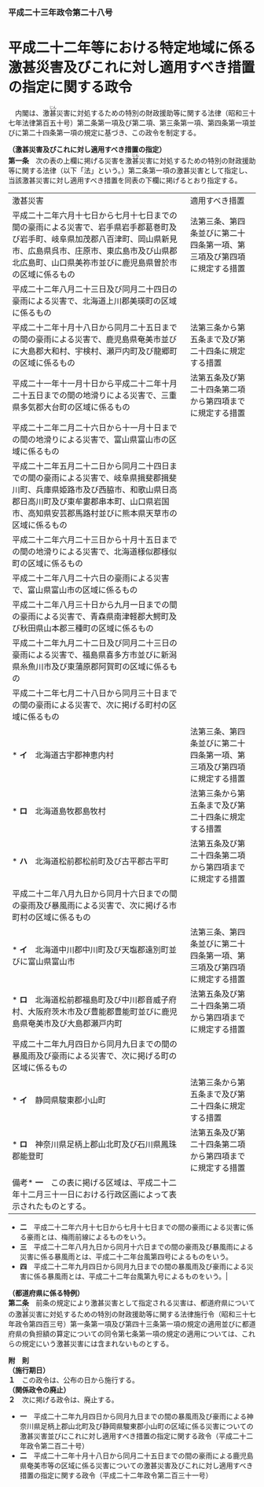 ### 平成二十三年政令第二十八号  
# 平成二十二年等における特定地域に係る激甚災害及びこれに対し適用すべき措置の指定に関する政令  
　内閣は、激<ruby>甚<rt>じん</rt></ruby>災害に対処するための特別の財政援助等に関する法律（昭和三十七年法律第百五十号）第二条第一項及び第二項、第三条第一項、第四条第一項並びに第二十四条第一項の規定に基づき、この政令を制定する。  
  
**（激甚災害及びこれに対し適用すべき措置の指定）**  
**第一条**　次の表の上欄に掲げる災害を激<ruby>甚<rt>じん</rt></ruby>災害に対処するための特別の財政援助等に関する法律（以下「法」という。）第二条第一項の激甚災害として指定し、当該激甚災害に対し適用すべき措置を同表の下欄に掲げるとおり指定する。  

|||  
| --- | --- |  
|激甚災害|適用すべき措置|  
|平成二十二年六月十七日から七月十七日までの間の豪雨による災害で、岩手県岩手郡葛巻町及び岩手町、岐阜県加茂郡八百津町、岡山県新見市、広島県呉市、庄原市、東広島市及び山県郡北広島町、山口県美祢市並びに鹿児島県曽於市の区域に係るもの|法第三条、第四条並びに第二十四条第一項、第三項及び第四項に規定する措置|  
|平成二十二年八月二十三日及び同月二十四日の豪雨による災害で、北海道上川郡美瑛町の区域に係るもの|  
|平成二十二年十月十八日から同月二十五日までの間の豪雨による災害で、鹿児島県奄美市並びに大島郡大和村、宇検村、瀬戸内町及び龍郷町の区域に係るもの|法第三条から第五条まで及び第二十四条に規定する措置|  
|平成二十一年十一月十日から平成二十二年十月二十五日までの間の地滑りによる災害で、三重県多気郡大台町の区域に係るもの|法第五条及び第二十四条第二項から第四項までに規定する措置|  
|平成二十二年二月二十六日から十一月十日までの間の地滑りによる災害で、富山県富山市の区域に係るもの|  
|平成二十二年五月二十二日から同月二十四日までの間の豪雨による災害で、岐阜県揖斐郡揖斐川町、兵庫県姫路市及び西脇市、和歌山県日高郡日高川町及び東牟婁郡串本町、山口県岩国市、高知県安芸郡馬路村並びに熊本県天草市の区域に係るもの|  
|平成二十二年六月二十三日から十月十五日までの間の地滑りによる災害で、北海道様似郡様似町の区域に係るもの|  
|平成二十二年八月二十六日の豪雨による災害で、富山県富山市の区域に係るもの|  
|平成二十二年八月三十日から九月一日までの間の豪雨による災害で、青森県南津軽郡大鰐町及び秋田県山本郡三種町の区域に係るもの|  
|平成二十二年九月二十二日及び同月二十三日の豪雨による災害で、福島県喜多方市並びに新潟県糸魚川市及び東蒲原郡阿賀町の区域に係るもの|  
|平成二十二年七月二十八日から同月三十日までの間の豪雨による災害で、次に掲げる町村の区域に係るもの||  
|* **イ**　北海道古宇郡神恵内村|法第三条、第四条並びに第二十四条第一項、第三項及び第四項に規定する措置|  
|* **ロ**　北海道島牧郡島牧村|法第三条から第五条まで及び第二十四条に規定する措置|  
|* **ハ**　北海道松前郡松前町及び古平郡古平町|法第五条及び第二十四条第二項から第四項までに規定する措置|  
|平成二十二年八月九日から同月十六日までの間の豪雨及び暴風雨による災害で、次に掲げる市町村の区域に係るもの||  
|* **イ**　北海道中川郡中川町及び天塩郡遠別町並びに富山県富山市|法第三条、第四条並びに第二十四条第一項、第三項及び第四項に規定する措置|  
|* **ロ**　北海道松前郡福島町及び中川郡音威子府村、大阪府茨木市及び豊能郡豊能町並びに鹿児島県奄美市及び大島郡瀬戸内町|法第五条及び第二十四条第二項から第四項までに規定する措置|  
|平成二十二年九月四日から同月九日までの間の暴風雨及び豪雨による災害で、次に掲げる町の区域に係るもの||  
|* **イ**　静岡県駿東郡小山町|法第三条から第五条まで及び第二十四条に規定する措置|  
|* **ロ**　神奈川県足柄上郡山北町及び石川県鳳珠郡能登町|法第五条及び第二十四条第二項から第四項までに規定する措置|  
|備考* **一**　この表に掲げる区域は、平成二十二年十二月三十一日における行政区画によって表示されたものとする。  
* **二**　平成二十二年六月十七日から七月十七日までの間の豪雨による災害に係る豪雨とは、梅雨前線によるものをいう。  
* **三**　平成二十二年八月九日から同月十六日までの間の豪雨及び暴風雨による災害に係る暴風雨とは、平成二十二年台風第四号によるものをいう。   
* **四**　平成二十二年九月四日から同月九日までの間の暴風雨及び豪雨による災害に係る暴風雨とは、平成二十二年台風第九号によるものをいう。|  
  
  
**（都道府県に係る特例）**  
**第二条**　前条の規定により激甚災害として指定される災害は、都道府県についての激<ruby>甚<rt>じん</rt></ruby>災害に対処するための特別の財政援助等に関する法律施行令（昭和三十七年政令第四百三号）第一条第一項及び第四十三条第一項の規定の適用並びに都道府県の負担額の算定についての同令第七条第一項の規定の適用については、これらの規定にいう激甚災害には含まれないものとする。  
  
**附　則**  
**（施行期日）**  
**１**　この政令は、公布の日から施行する。  
**（関係政令の廃止）**  
**２**　次に掲げる政令は、廃止する。  
* **一**　平成二十二年九月四日から同月九日までの間の暴風雨及び豪雨による神奈川県足柄上郡山北町及び静岡県駿東郡小山町の区域に係る災害についての激甚災害並びにこれに対し適用すべき措置の指定に関する政令（平成二十二年政令第二百二十号）  
* **二**　平成二十二年十月十八日から同月二十五日までの間の豪雨による鹿児島県奄美市等の区域に係る災害についての激甚災害及びこれに対し適用すべき措置の指定に関する政令（平成二十二年政令第二百三十一号）  
  
